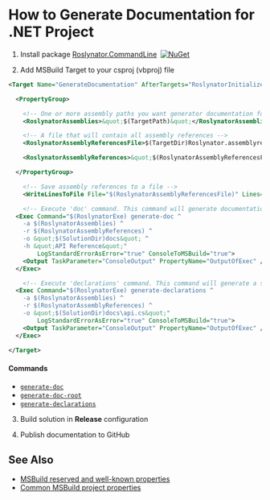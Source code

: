 
# How to Generate Documentation for .NET Project

1) Install package [Roslynator.CommandLine](http://www.nuget.org/packages/Roslynator.CommandLine/)&ensp;[![NuGet](https://img.shields.io/nuget/v/Roslynator.CommandLine.svg)](https://nuget.org/packages/Roslynator.CommandLine)

2) Add MSBuild Target to your csproj (vbproj) file

```xml
<Target Name="GenerateDocumentation" AfterTargets="RoslynatorInitialize" Condition=" '$(Configuration)' == 'Release'">

  <PropertyGroup>

    <!-- One or more assembly paths you want generator documentation for, for example: A.dll B.dll -->
    <RoslynatorAssemblies>&quot;$(TargetPath)&quot;</RoslynatorAssemblies>

    <!-- A file that will contain all assembly references -->
    <RoslynatorAssemblyReferencesFile>$(TargetDir)Roslynator.assemblyreferences</RoslynatorAssemblyReferencesFile>

    <RoslynatorAssemblyReferences>&quot;$(RoslynatorAssemblyReferencesFile)&quot; &quot;$(TargetPath)&quot;</RoslynatorAssemblyReferences>

  </PropertyGroup>

    <!-- Save assembly references to a file -->
    <WriteLinesToFile File="$(RoslynatorAssemblyReferencesFile)" Lines="@(_ResolveAssemblyReferenceResolvedFiles)" Overwrite="true" Encoding="Unicode" />

    <!-- Execute 'doc' command. This command will generate documentation files from specified assemblies -->
  <Exec Command="$(RoslynatorExe) generate-doc ^
    -a $(RoslynatorAssemblies) ^
    -r $(RoslynatorAssemblyReferences) ^
    -o &quot;$(SolutionDir)docs&quot; ^
    -h &quot;API Reference&quot;"
        LogStandardErrorAsError="true" ConsoleToMSBuild="true">
    <Output TaskParameter="ConsoleOutput" PropertyName="OutputOfExec" />
  </Exec>

    <!-- Execute 'declarations' command. This command will generate a single file that contains all declarations from specified assemblies -->
  <Exec Command="$(RoslynatorExe) generate-declarations ^
    -a $(RoslynatorAssemblies) ^
    -r $(RoslynatorAssemblyReferences) ^
    -o &quot;$(SolutionDir)docs\api.cs&quot;"
        LogStandardErrorAsError="true" ConsoleToMSBuild="true">
    <Output TaskParameter="ConsoleOutput" PropertyName="OutputOfExec" />
  </Exec>

</Target>
```

#### Commands

* [`generate-doc`](cli/generate-doc-command.md)
* [`generate-doc-root`](cli/generate-doc-root-command.md)
* [`generate-declarations`](cli/generate-declarations-command.md)

3) Build solution in **Release** configuration

4) Publish documentation to GitHub

## See Also

* [MSBuild reserved and well-known properties](https://docs.microsoft.com/en-us/visualstudio/msbuild/msbuild-reserved-and-well-known-properties?view=vs-2017)
* [Common MSBuild project properties](https://docs.microsoft.com/en-us/visualstudio/msbuild/common-msbuild-project-properties?view=vs-2017)
